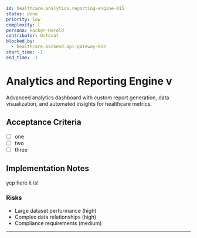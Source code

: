 ```yaml
id: healthcare.analytics.reporting-engine-015
status: done
priority: low
complexity: l
persona: Hacker-Harold
contributor: Octocat
blocked_by:
  - healthcare.backend.api-gateway-012
start_time: -1
end_time: -1
```

# Analytics and Reporting Engine v

Advanced analytics dashboard with custom report generation, data visualization, and automated insights for healthcare metrics.

## Acceptance Criteria

- [ ] one
- [ ] two
- [ ] three

## Implementation Notes

yep here it is!

### Risks

- Large dataset performance (high)
- Complex data relationships (high)
- Compliance requirements (medium)

---
